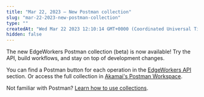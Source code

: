 ```yaml
---
title: "Mar 22, 2023 — New Postman collection"
slug: "mar-22-2023-new-postman-collection"
type: ""
createdAt: "Wed Mar 22 2023 12:10:14 GMT+0000 (Coordinated Universal Time)"
hidden: false
---
```

The new EdgeWorkers Postman collection (beta) is now available! Try the API, build workflows, and stay on top of development changes.

You can find a Postman button for each operation in the [EdgeWorkers API](ref:get-ids) section. Or access the full collection in [Akamai's Postman Workspace](https://www.postman.com/akamai/workspace/akamai-apis/overview).

Not familiar with Postman? [Learn how to use collections](https://techdocs.akamai.com/developer/docs/postman-make-api-calls).